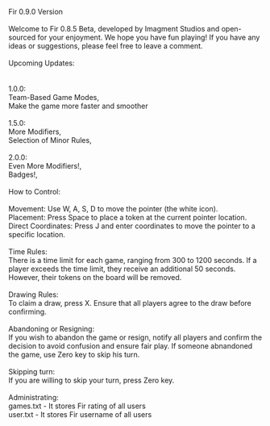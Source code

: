 Fir 0.9.0 Version <br>
 <br>
Welcome to Fir 0.8.5 Beta, developed by Imagment Studios and open-sourced for your enjoyment. We hope you have fun playing! If you have any ideas or suggestions, please feel free to leave a comment. <br>
 <br>
Upcoming Updates: <br>
 <br>
 <br>
1.0.0: <br>
Team-Based Game Modes, <br>
Make the game more faster and smoother<br>
 <br>
1.5.0: <br>
More Modifiers, <br>
Selection of Minor Rules, <br>
 <br>
2.0.0: <br>
Even More Modifiers!, <br>
Badges!, <br>
 <br>
How to Control: <br>
 <br>
Movement: Use W, A, S, D to move the pointer (the white icon). <br>
Placement: Press Space to place a token at the current pointer location. <br>
Direct Coordinates: Press J and enter coordinates to move the pointer to a specific location. <br>
 <br>
Time Rules: <br>
There is a time limit for each game, ranging from 300 to 1200 seconds. If a player exceeds the time limit, they receive an additional 50 seconds. However, their tokens on the board will be removed. <br>
 <br>
Drawing Rules: <br>
To claim a draw, press X. Ensure that all players agree to the draw before confirming. <br>
 <br>
Abandoning or Resigning: <br>
If you wish to abandon the game or resign, notify all players and confirm the decision to avoid confusion and ensure fair play. If someone abnandoned the game, use Zero key to skip his turn.  <br>
 <br>
Skipping turn: <br>
If you are willing to skip your turn, press Zero key. <br>
 <br>
Administrating: <br>
games.txt - It stores Fir rating of all users <br>
user.txt - It stores Fir username of all users <br>
